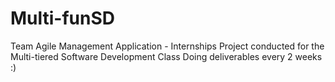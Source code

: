 # Multi-funSD
Team Agile Management Application - Internships
        Project conducted for the Multi-tiered Software Development Class
               Doing deliverables every 2 weeks :)
 
